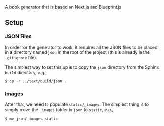 A book generator that is based on Next.js and Blueprint.js

## Setup

### JSON Files

In order for the generator to work, it requires all the JSON files to be placed
in a directory named `json` in the root of the project (this is already in the
`.gitignore` file).

The simplest way to set this up is to copy the `json` directory from the Sphinx
`build` directory, _e.g.,_

```sh
$ cp -r ../text/build/json .
```

### Images

After that, we need to populate `static/_images`. The simplest thing is to
simply move the `_images` folder in `json` to `static`, _e.g.,_

```sh
$ mv json/_images static
```
